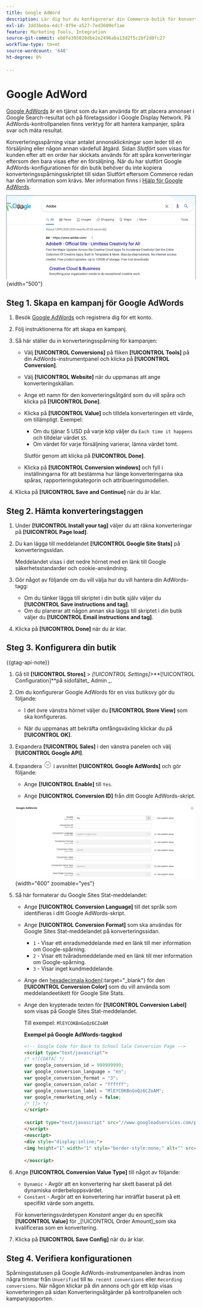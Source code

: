 ```yaml
---
title: Google AdWord
description: Lär dig hur du konfigurerar din Commerce-butik för konvertering av Google AdWords för att mäta vilka annonsklickningar som leder till en försäljning eller andra värdefulla åtgärder.
exl-id: 3dd3beba-edcf-4f9e-a527-7ed3609ef1ae
feature: Marketing Tools, Integration
source-git-commit: eb0fe395020dbe2e2496aba13d2f5c2bf2d0fc27
workflow-type: tm+mt
source-wordcount: '648'
ht-degree: 0%

---
```


# Google AdWord

[Google AdWords][1] är en tjänst som du kan använda för att placera annonser i Google Search-resultat och på företagssidor i Google Display Network. På AdWords-kontrollpanelen finns verktyg för att hantera kampanjer, spåra svar och mäta resultat.

Konverteringsspårning visar antalet annonsklickningar som leder till en försäljning eller någon annan värdefull åtgärd. Sidan _Slutfört_ som visas för kunden efter att en order har skickats används för att spåra konverteringar eftersom den bara visas efter en försäljning. När du har slutfört Google AdWords-konfigurationen för din butik behöver du inte kopiera konverteringsspårningsskriptet till sidan Slutfört eftersom Commerce redan har den information som krävs. Mer information finns i [Hjälp för Google AdWords][2].

![Adobe annons i Google sökresultat](./assets/google-adwords-adobe-ad.png){width="500"}

## Steg 1. Skapa en kampanj för Google AdWords

1. Besök [Google AdWords][3] och registrera dig för ett konto.

1. Följ instruktionerna för att skapa en kampanj.

1. Så här ställer du in konverteringsspårning för kampanjen:

   - Välj **[!UICONTROL Conversions]** på fliken **[!UICONTROL Tools]** på din AdWords-instrumentpanel och klicka på **[!UICONTROL Conversion]**.

   - Välj **[!UICONTROL Website]** när du uppmanas att ange konverteringskällan.

   - Ange ett namn för den konverteringsåtgärd som du vill spåra och klicka på **[!UICONTROL Done]**.

   - Klicka på **[!UICONTROL Value]** och tilldela konverteringen ett värde, om tillämpligt. Exempel:

      - Om du tjänar 5 USD på varje köp väljer du `Each time it happens` och tilldelar värdet `$5`.
      - Om värdet för varje försäljning varierar, lämna värdet tomt.

     Slutför genom att klicka på **[!UICONTROL Done]**.

   - Klicka på **[!UICONTROL Conversion windows]** och fyll i inställningarna för att bestämma hur länge konverteringarna ska spåras, rapporteringskategorin och attribueringsmodellen.

1. Klicka på **[!UICONTROL Save and Continue]** när du är klar.

## Steg 2. Hämta konverteringstaggen

1. Under **[!UICONTROL Install your tag]** väljer du att räkna konverteringar på **[!UICONTROL Page load]**.

1. Du kan lägga till meddelandet **[!UICONTROL Google Site Stats]** på konverteringssidan.

   Meddelandet visas i det nedre hörnet med en länk till Google säkerhetsstandarder och cookie-användning.

1. Gör något av följande om du vill välja hur du vill hantera din AdWords-tagg:

   - Om du tänker lägga till skriptet i din butik själv väljer du **[!UICONTROL Save instructions and tag]**.
   - Om du planerar att någon annan ska lägga till skriptet i din butik väljer du **[!UICONTROL Email instructions and tag]**.

1. Klicka på **[!UICONTROL Done]** när du är klar.

## Steg 3. Konfigurera din butik

{{gtag-api-note}}

1. Gå till **[!UICONTROL Stores]** > _[!UICONTROL Settings]_>**[!UICONTROL Configuration]**på sidofältet_ Admin _.

1. Om du konfigurerar Google AdWords för en viss butiksvy gör du följande:

   - I det övre vänstra hörnet väljer du **[!UICONTROL Store View]** som ska konfigureras.

   - När du uppmanas att bekräfta omfångsväxling klickar du på **[!UICONTROL OK]**.

1. Expandera **[!UICONTROL Sales]** i den vänstra panelen och välj **[!UICONTROL Google API]**.

1. Expandera ![Expansionsväljaren](../assets/icon-display-expand.png) i avsnittet **[!UICONTROL Google AdWords]** och gör följande:

   - Ange **[!UICONTROL Enable]** till `Yes`.

   - Ange **[!UICONTROL Conversion ID]** från ditt Google AdWords-skript.

   ![Försäljningskonfiguration - Google Ads API](../configuration-reference/sales/assets/google-api-google-adwords.png){width="600" zoomable="yes"}

1. Så här formaterar du Google Sites Stat-meddelandet:

   - Ange **[!UICONTROL Conversion Language]** till det språk som identifieras i ditt Google AdWords-skript.

   - Ange **[!UICONTROL Conversion Format]** som ska användas för Google Sites Stat-meddelandet på konverteringssidan.

      - `1` - Visar ett enradsmeddelande med en länk till mer information om Google-spårning.
      - `2` - Visar ett tvåradsmeddelande med en länk till mer information om Google-spårning.
      - `3` - Visar inget kundmeddelande.

   - Ange den [hexadecimala koden][4]{:target=&quot;_blank&quot;} för den **[!UICONTROL Conversion Color]** som du vill använda som meddelandeetikett för Google Site Stats.

   - Ange den krypterade texten för **[!UICONTROL Conversion Label]** som visas på Google Sites Stat-meddelandet.

     Till exempel: `MlEYCOKBnGoQz6CZoAM`

     **Exempel på Google AdWords-taggkod**

     ```html
     <!-- Google Code for Back to School Sale Conversion Page -->
     <script type="text/javascript">
     /* <![CDATA[ */
     var google_conversion_id = 999999999;
     var google_conversion_language = "en";
     var google_conversion_format = "3";
     var google_conversion_color = "ffffff";
     var google_conversion_label = "MlEYCOKBnGoQz6CZoAM";
     var google_remarketing_only = false;
     /* ]]> */
     </script>
     
     <script type="text/javascript" src="//www.googleadservices.com/pagead/conversion.js">
     </script>
     <noscript>
     <div style="display:inline;">
     <img height="1" width="1" style="border-style:none;" alt="" src="//www.googleadservices.com/pagead/conversion/872829007/?label=MlEYCOKBnGoQz6CZoAM&amp;guid=ON&amp;script=0"/>
     
     </noscript>
     ```

1. Ange **[!UICONTROL Conversion Value Type]** till något av följande:

   - `Dynamic` - Avgör att en konvertering har skett baserat på det dynamiska orderbeloppsvärdet.
   - `Constant` - Avgör att en konvertering har inträffat baserat på ett specifikt värde som angetts.

   För konverteringsvärdetypen _Konstant_ anger du en specifik **[!UICONTROL Value]** för _[!UICONTROL Order Amount]_som ska kvalificeras som en konvertering.

1. Klicka på **[!UICONTROL Save Config]** när du är klar.

## Steg 4. Verifiera konfigurationen

Spårningsstatusen på Google AdWords-instrumentpanelen ändras inom några timmar från `Unverified` till `No recent conversions` eller `Recording conversions`. När någon klickar på din annons och gör ett köp visas konverteringen på sidan Konverteringsåtgärder på kontrollpanelen och kampanjrapporten.

[1]: https://www.google.com/adwords/
[2]: https://support.google.com/adwords/answer/6095821
[3]: https://ads.google.com/
[4]: https://www.w3schools.com/colors/colors_picker.asp
